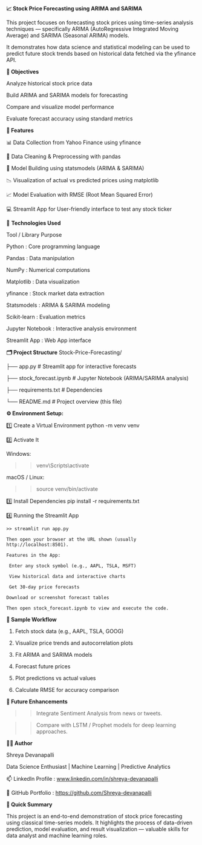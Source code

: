 **📈 Stock Price Forecasting using ARIMA and SARIMA**

  This project focuses on forecasting stock prices using time-series analysis techniques — specifically ARIMA (AutoRegressive Integrated Moving Average) and SARIMA (Seasonal ARIMA) models.

  It demonstrates how data science and statistical modeling can be used to predict future stock trends based on historical data fetched via the yfinance API.

**🎯 Objectives**

  Analyze historical stock price data

  Build ARIMA and SARIMA models for forecasting

  Compare and visualize model performance

  Evaluate forecast accuracy using standard metrics

**🧠 Features**

 📊 Data Collection from Yahoo Finance using yfinance

  🧹 Data Cleaning & Preprocessing with pandas

  🧮 Model Building using statsmodels (ARIMA & SARIMA)

  📉 Visualization of actual vs predicted prices using matplotlib

  📈 Model Evaluation with RMSE (Root Mean Squared Error)

  💻 Streamlit App for User-friendly interface to test any stock ticker
  

🧰 **Technologies Used**

  Tool / Library	Purpose
  
  Python :	Core programming language
  
  Pandas :	Data manipulation
  
  NumPy	 : Numerical computations
  
  Matplotlib :	Data visualization
  
  yfinance :	Stock market data extraction
  
  Statsmodels :	ARIMA & SARIMA modeling
  
  Scikit-learn :	Evaluation metrics
  
  Jupyter Notebook :	Interactive analysis environment
  
  Streamlit App : Web App interface

**🗂️ Project Structure**
Stock-Price-Forecasting/

├── app.py         # Streamlit app for interactive forecasts

├── stock_forecast.ipynb        # Jupyter Notebook (ARIMA/SARIMA analysis)

├── requirements.txt             # Dependencies

└── README.md                    # Project overview (this file)
            

**⚙️ Environment Setup:**

  1️⃣ Create a Virtual Environment
  python -m venv venv

  2️⃣ Activate It

  Windows:

  >> venv\Scripts\activate

  macOS / Linux:

  >> source venv/bin/activate

  3️⃣ Install Dependencies
   pip install -r requirements.txt

  4️⃣ Running the Streamlit App

    >> streamlit run app.py

    Then open your browser at the URL shown (usually http://localhost:8501).

    Features in the App:

     Enter any stock symbol (e.g., AAPL, TSLA, MSFT)

     View historical data and interactive charts

     Get 30-day price forecasts

    Download or screenshot forecast tables

    Then open stock_forecast.ipynb to view and execute the code.

**🧾 Sample Workflow**

1. Fetch stock data (e.g., AAPL, TSLA, GOOG)

2. Visualize price trends and autocorrelation plots

3. Fit ARIMA and SARIMA models

4. Forecast future prices

5. Plot predictions vs actual values

6. Calculate RMSE for accuracy comparison


**🚀 Future Enhancements**

  >> Integrate Sentiment Analysis from news or tweets.

  >> Compare with LSTM / Prophet models for deep learning approaches.

**👩‍💻 Author**

  Shreya Devanapalli
  
  Data Science Enthusiast | Machine Learning | Predictive Analytics

📫 LinkedIn Profile : www.linkedin.com/in/shreya-devanapalli

📂 GitHub Portfolio : https://github.com/Shreya-devanapalli

**🏁 Quick Summary**


  This project is an end-to-end demonstration of stock price forecasting using classical time-series models. It highlights the process of data-driven prediction, model evaluation, and result visualization — valuable skills for data analyst and machine learning roles.
